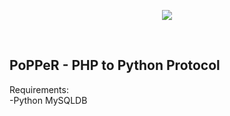 <p align="center"><img src="https://www.dropbox.com/s/t8qqhsiwlbiee13/popper.PNG?dl=1"></p>
<br>

## PoPPeR - PHP to Python Protocol
Requirements:<br>
-Python MySQLDB

